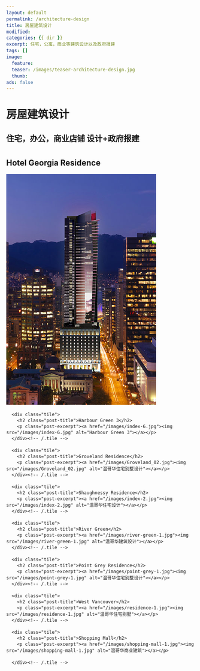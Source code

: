 ```yaml
---
layout: default
permalink: /architecture-design
title: 房屋建筑设计
modified:
categories: {{ dir }}
excerpt: 住宅，公寓，商业等建筑设计以及政府报建
tags: []
image:
  feature:
  teaser: /images/teaser-architecture-design.jpg
  thumb:
ads: false  
---
```


<div class="page-lead" style="background-image:url(/images/wood-texture-1600x800.jpg)">
  <div class="wrap page-lead-content">
    <h1>房屋建筑设计</h1>
    <h2>住宅，办公，商业店铺 设计+政府报建</h2>
  </div><!-- /.page-lead-content -->
</div><!-- /.page-lead -->

<div id="page-wrapper">
      <!--[if lt IE 9]><div class="upgrade notice-warning"><strong>Your browser is quite old!</strong> Why not <a href="http://whatbrowser.org/">upgrade to a newer one</a> to better enjoy this site?</div><![endif]-->

<div id="main" role="main">
  <div class="wrap">
    <div class="page-title">
    <h1></h1>
    </div>

<div class="archive-wrap">
  <div class="page-content">

  <div class="tile">
    <h2 class="post-title">Hotel Georgia Residence</h2>
    <p class="post-excerpt"><a href="/images/index-1.jpg"><img src="/images/index-1.jpg" alt="Harbour Green 3"></a></p>
  </div><!-- /.tile -->

      <div class="tile">
        <h2 class="post-title">Harbour Green 3</h2>
        <p class="post-excerpt"><a href="/images/index-6.jpg"><img src="/images/index-6.jpg" alt="Harbour Green 3"></a></p>
      </div><!-- /.tile -->

      <div class="tile">
        <h2 class="post-title">Groveland Residence</h2>
        <p class="post-excerpt"><a href="/images/Groveland_02.jpg"><img src="/images/Groveland_02.jpg" alt="温哥华住宅别墅设计"></a></p>
      </div><!-- /.tile -->

      <div class="tile">
        <h2 class="post-title">Shaughnessy Residence</h2>
        <p class="post-excerpt"><a href="/images/index-2.jpg"><img src="/images/index-2.jpg" alt="温哥华住宅设计"></a></p>
      </div><!-- /.tile -->

      <div class="tile">
        <h2 class="post-title">River Green</h2>
        <p class="post-excerpt"><a href="/images/river-green-1.jpg"><img src="/images/river-green-1.jpg" alt="温哥华建筑设计"></a></p>
      </div><!-- /.tile -->

      <div class="tile">
        <h2 class="post-title">Point Grey Residence</h2>
        <p class="post-excerpt"><a href="/images/point-grey-1.jpg"><img src="/images/point-grey-1.jpg" alt="温哥华住宅别墅设计"></a></p>
      </div><!-- /.tile -->

      <div class="tile">
        <h2 class="post-title">West Vancouver</h2>
        <p class="post-excerpt"><a href="/images/residence-1.jpg"><img src="/images/residence-1.jpg" alt="温哥华住宅别墅"></a></p>
      </div><!-- /.tile -->

      <div class="tile">
        <h2 class="post-title">Shopping Mall</h2>
        <p class="post-excerpt"><a href="/images/shopping-mall-1.jpg"><img src="/images/shopping-mall-1.jpg" alt="温哥华商业建筑"></a></p>

      </div><!-- /.tile -->
  </div><!-- /.page-content -->
</div><!-- /.archive-wrap -->
</div><!-- /wrap -->
</div><!-- /main -->
</div> <!-- /page-wrapper -->
